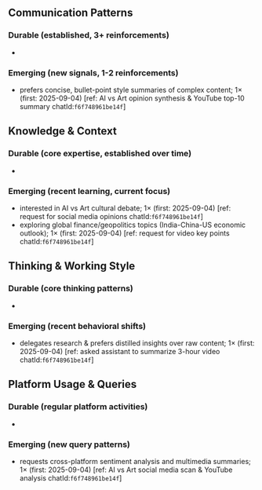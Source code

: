 ## Communication Patterns
### Durable (established, 3+ reinforcements)
- 

### Emerging (new signals, 1-2 reinforcements)
- prefers concise, bullet-point style summaries of complex content; 1× (first: 2025-09-04) [ref: AI vs Art opinion synthesis & YouTube top-10 summary chatId:`f6f748961be14f`]

## Knowledge & Context
### Durable (core expertise, established over time)
- 

### Emerging (recent learning, current focus)
- interested in AI vs Art cultural debate; 1× (first: 2025-09-04) [ref: request for social media opinions chatId:`f6f748961be14f`]
- exploring global finance/geopolitics topics (India-China-US economic outlook); 1× (first: 2025-09-04) [ref: request for video key points chatId:`f6f748961be14f`]

## Thinking & Working Style
### Durable (core thinking patterns)
- 

### Emerging (recent behavioral shifts)
- delegates research & prefers distilled insights over raw content; 1× (first: 2025-09-04) [ref: asked assistant to summarize 3-hour video chatId:`f6f748961be14f`]

## Platform Usage & Queries
### Durable (regular platform activities)
- 

### Emerging (new query patterns)
- requests cross-platform sentiment analysis and multimedia summaries; 1× (first: 2025-09-04) [ref: AI vs Art social media scan & YouTube analysis chatId:`f6f748961be14f`]